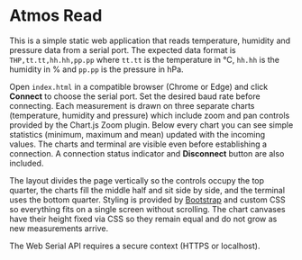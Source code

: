 # Atmos Read

This is a simple static web application that reads temperature, humidity and pressure data from a serial port. The expected data format is `THP,tt.tt,hh.hh,pp.pp` where `tt.tt` is the temperature in °C, `hh.hh` is the humidity in % and `pp.pp` is the pressure in hPa.

Open `index.html` in a compatible browser (Chrome or Edge) and click **Connect** to choose the serial port. Set the desired baud rate before connecting. Each measurement is drawn on three separate charts (temperature, humidity and pressure) which include zoom and pan controls provided by the Chart.js Zoom plugin. Below every chart you can see simple statistics (minimum, maximum and mean) updated with the incoming values. The charts and terminal are visible even before establishing a connection. A connection status indicator and **Disconnect** button are also included.

The layout divides the page vertically so the controls occupy the top quarter, the charts fill the middle half and sit side by side, and the terminal uses the bottom quarter. Styling is provided by [Bootstrap](https://getbootstrap.com/) and custom CSS so everything fits on a single screen without scrolling. The chart canvases have their height fixed via CSS so they remain equal and do not grow as new measurements arrive.

The Web Serial API requires a secure context (HTTPS or localhost).

